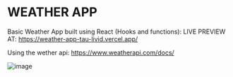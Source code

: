 # WEATHER APP

Basic Weather App built using React (Hooks and functions):
LIVE PREVIEW AT: https://weather-app-tau-livid.vercel.app/

Using the wether api: https://www.weatherapi.com/docs/

![image](https://user-images.githubusercontent.com/8411881/148655163-471347b8-17f6-4553-bf77-9b0326fa2ceb.png)
